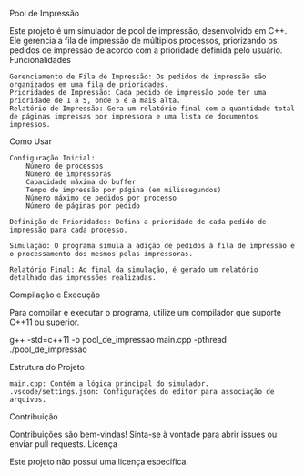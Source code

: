 Pool de Impressão

Este projeto é um simulador de pool de impressão, desenvolvido em C++. Ele gerencia a fila de impressão de múltiplos processos, priorizando os pedidos de impressão de acordo com a prioridade definida pelo usuário.
Funcionalidades

    Gerenciamento de Fila de Impressão: Os pedidos de impressão são organizados em uma fila de prioridades.
    Prioridades de Impressão: Cada pedido de impressão pode ter uma prioridade de 1 a 5, onde 5 é a mais alta.
    Relatório de Impressão: Gera um relatório final com a quantidade total de páginas impressas por impressora e uma lista de documentos impressos.

Como Usar

    Configuração Inicial:
        Número de processos
        Número de impressoras
        Capacidade máxima do buffer
        Tempo de impressão por página (em milissegundos)
        Número máximo de pedidos por processo
        Número de páginas por pedido

    Definição de Prioridades: Defina a prioridade de cada pedido de impressão para cada processo.

    Simulação: O programa simula a adição de pedidos à fila de impressão e o processamento dos mesmos pelas impressoras.

    Relatório Final: Ao final da simulação, é gerado um relatório detalhado das impressões realizadas.

Compilação e Execução

Para compilar e executar o programa, utilize um compilador que suporte C++11 ou superior.

g++ -std=c++11 -o pool_de_impressao main.cpp -pthread
./pool_de_impressao

Estrutura do Projeto

    main.cpp: Contém a lógica principal do simulador.
    .vscode/settings.json: Configurações do editor para associação de arquivos.

Contribuição

Contribuições são bem-vindas! Sinta-se à vontade para abrir issues ou enviar pull requests.
Licença

Este projeto não possui uma licença específica.
